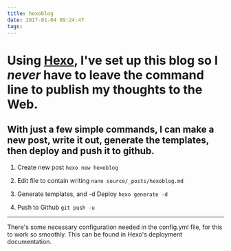 ```yaml
---
title: hexoblog
date: 2017-01-04 09:24:47
tags:
---
```


# Using [Hexo](hexo.io), I've set up this blog so I *never* have to leave the command line to publish my thoughts to the Web.


## With just a few simple commands, I can make a new post, write it out, generate the templates, then deploy and push it to github.

1. Create new post
`hexo new hexoblog`

2. Edit file to contain writing
`nano source/_posts/hexoblog.md`

3. Generate templates, and -d Deploy
`hexo generate -d`

4. Push to Github
`git push -u`

______

There's some necessary configuration needed in the config.yml file, for this to work so smoothly. This can be found in Hexo's deployment documentation.
